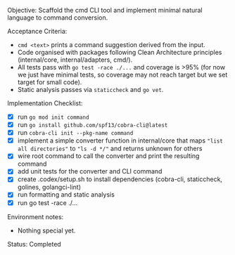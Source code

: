 Objective: Scaffold the cmd CLI tool and implement minimal natural language to command conversion.

Acceptance Criteria:
- `cmd <text>` prints a command suggestion derived from the input.
- Code organised with packages following Clean Architecture principles (internal/core, internal/adapters, cmd/).
- All tests pass with `go test -race ./...` and coverage is >95% (for now we just have minimal tests, so coverage may not reach target but we set target for small code). 
- Static analysis passes via `staticcheck` and `go vet`.

Implementation Checklist:
- [x] run `go mod init command`
- [x] run `go install github.com/spf13/cobra-cli@latest`
- [x] run `cobra-cli init --pkg-name command`
- [x] implement a simple converter function in internal/core that maps `"list all directories"` to `"ls -d */"` and returns unknown for others
- [x] wire root command to call the converter and print the resulting command
- [x] add unit tests for the converter and CLI command
- [x] create .codex/setup.sh to install dependencies (cobra-cli, staticcheck, golines, golangci-lint)
- [x] run formatting and static analysis
- [x] run go test -race ./...

Environment notes:
- Nothing special yet.

Status: Completed

